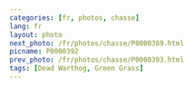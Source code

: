 ```yaml
---
categories: [fr, photos, chasse]
lang: fr
layout: photo
next_photo: /fr/photos/chasse/P0000389.html
picname: P0000392
prev_photo: /fr/photos/chasse/P0000393.html
tags: [Dead Warthog, Green Grass]
---
```

